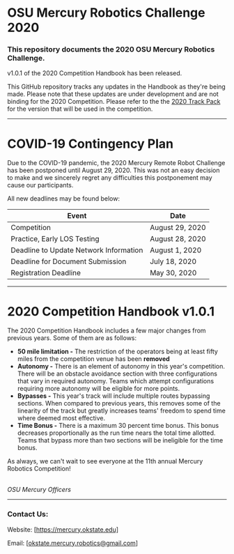# OSU Mercury Robotics Challenge 2020
### This repository documents the 2020 OSU Mercury Robotics Challenge.

v1.0.1 of the 2020 Competition Handbook has been released.

This GitHub repository tracks any updates in the Handbook as they're being made. Please note that these updates are under development and are not binding for the 2020 Competition. Please refer to the the [2020 Track Pack](https://mercury.okstate.edu/content/mercury-challenge) for the version that will be used in the competition. 

---------------------------------------------------

# COVID-19 Contingency Plan

Due to the COVID-19 pandemic, the 2020 Mercury Remote Robot Challenge has been postponed until August 29, 2020. This was not an easy decision to make and we sincerely regret any difficulties this postponement may cause our participants.

All new deadlines may be found below:

| Event       | Date            |
|-------------|-----------------|
| Competition | August 29, 2020 |
| Practice, Early LOS Testing | August 28, 2020 |
| Deadline to Update Network Information | August 1, 2020 |
| Deadline for Document Submission | July 18, 2020 | 
| Registration Deadline | May 30, 2020 |

----------------------------------------------------
# 2020 Competition Handbook v1.0.1

The 2020 Competition Handbook includes a few major changes from previous years. Some of them are as follows: 

* **50 mile limitation -** The restriction of the operators being at least fifty miles from the competition venue has been **removed**
* **Autonomy -** There is an element of autonomy in this year's competition. There will be an obstacle avoidance section with three configurations that vary in required autonomy. Teams which attempt configurations requiring more autonomy will be eligible for more points. 
* **Bypasses -** This year's track will include multiple routes bypassing sections. When compared to previous years, this removes some of the linearity of the track but greatly increases teams' freedom to spend time where deemed most effective. 
* **Time Bonus -** There is a maximum 30 percent time bonus. This bonus decreases proportionally as the run time nears the total time allotted. Teams that bypass more than two sections will be ineligible for the time bonus. 

As always, we can't wait to see everyone at the 11th annual Mercury Robotics Competition!

\
_OSU Mercury Officers_

----------------------------------------------------------

### Contact Us:

Website: [https://mercury.okstate.edu]

Email: [okstate.mercury.robotics@gmail.com]
